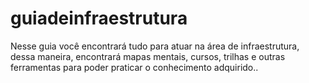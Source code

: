# guiadeinfraestrutura
Nesse guia você encontrará tudo para atuar na área de infraestrutura, dessa maneira, encontrará mapas mentais, cursos, trilhas e outras ferramentas para poder praticar o conhecimento adquirido..
